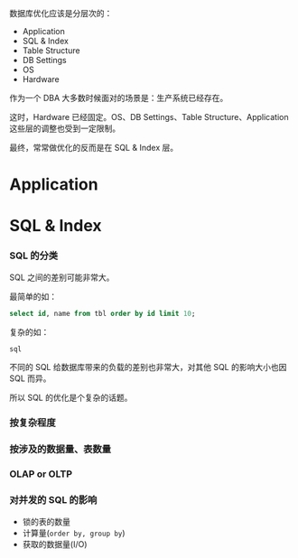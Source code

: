 数据库优化应该是分层次的：

* Application
* SQL & Index
* Table Structure
* DB Settings
* OS
* Hardware

作为一个 DBA 大多数时候面对的场景是：生产系统已经存在。

这时，Hardware 已经固定。OS、DB Settings、Table Structure、Application 这些层的调整也受到一定限制。

最终，常常做优化的反而是在 SQL & Index 层。



# Application





# SQL & Index

### SQL 的分类

SQL 之间的差别可能非常大。

最简单的如：

```sql
select id, name from tbl order by id limit 10;
```

复杂的如：

```
sql
```



不同的 SQL 给数据库带来的负载的差别也非常大，对其他 SQL 的影响大小也因 SQL 而异。

所以 SQL 的优化是个复杂的话题。



### 按复杂程度



### 按涉及的数据量、表数量



### OLAP or OLTP



### 对并发的 SQL 的影响

* 锁的表的数量
* 计算量(`order by, group by`)
* 获取的数据量(I/O)

